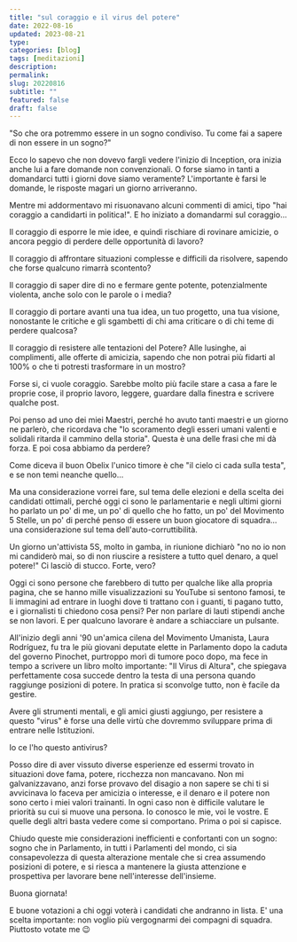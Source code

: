 ```yaml
---
title: "sul coraggio e il virus del potere"
date: 2022-08-16
updated: 2023-08-21
type: 
categories: [blog]
tags: [meditazioni]
description: 
permalink: 
slug: 20220816
subtitle: ""
featured: false
draft: false
---
```


"So che ora potremmo essere in un sogno condiviso. Tu come fai a sapere di non essere in un sogno?"

Ecco lo sapevo che non dovevo fargli vedere l'inizio di Inception, ora inizia anche lui a fare domande non convenzionali. O forse siamo in tanti a domandarci tutti i giorni dove siamo veramente? L'importante è farsi le domande, le risposte magari un giorno arriveranno.

Mentre mi addormentavo mi risuonavano alcuni commenti di amici, tipo "hai coraggio a candidarti in politica!". E ho iniziato a domandarmi sul coraggio...

Il coraggio di esporre le mie idee, e quindi rischiare di rovinare amicizie, o ancora peggio di perdere delle opportunità di lavoro?

Il coraggio di affrontare situazioni complesse e difficili da risolvere, sapendo che forse qualcuno rimarrà scontento?

Il coraggio di saper dire di no e fermare gente potente, potenzialmente violenta, anche solo con le parole o i media?

Il coraggio di portare avanti una tua idea, un tuo progetto, una tua visione, nonostante le critiche e gli sgambetti di chi ama criticare o di chi teme di perdere qualcosa?

Il coraggio di resistere alle tentazioni del Potere? Alle lusinghe, ai complimenti, alle offerte di amicizia, sapendo che non potrai più fidarti al 100% o che ti potresti trasformare in un mostro?

Forse si, ci vuole coraggio. Sarebbe molto più facile stare a casa a fare le proprie cose, il proprio lavoro, leggere, guardare dalla finestra e scrivere qualche post.

Poi penso ad uno dei miei Maestri, perché ho avuto tanti maestri e un giorno ne parlerò, che ricordava che "lo scoramento degli esseri umani valenti e solidali ritarda il cammino della storia". Questa è una delle frasi che mi dà forza. E poi cosa abbiamo da perdere?

Come diceva il buon Obelix l'unico timore è che "il cielo ci cada sulla testa", e se non temi neanche quello...

Ma una considerazione vorrei fare, sul tema delle elezioni e della scelta dei candidati ottimali, perché oggi ci sono le parlamentarie e negli ultimi giorni ho parlato un po' di me, un po' di quello che ho fatto, un po' del Movimento 5 Stelle, un po' di perché penso di essere un buon giocatore di squadra... una considerazione sul tema dell'auto-corruttibilità.

Un giorno un'attivista 5S, molto in gamba, in riunione dichiarò "no no io non mi candiderò mai, so di non riuscire a resistere a tutto quel denaro, a quel potere!"
Ci lasciò di stucco. Forte, vero?

Oggi ci sono persone che farebbero di tutto per qualche like alla propria pagina, che se hanno mille visualizzazioni su YouTube si sentono famosi, te li immagini ad entrare in luoghi dove ti trattano con i guanti, ti pagano tutto, e i giornalisti ti chiedono cosa pensi?  Per non parlare di lauti stipendi anche se non lavori. E per qualcuno lavorare è andare a schiacciare un pulsante.

All'inizio degli anni '90 un'amica cilena del Movimento Umanista, Laura Rodríguez, fu tra le più giovani deputate elette in Parlamento dopo la caduta del governo Pinochet, purtroppo morì di tumore poco dopo, ma fece in tempo a scrivere un libro molto importante: "Il Virus di Altura", che spiegava perfettamente cosa succede dentro la testa di una persona quando raggiunge posizioni di potere. In pratica si sconvolge tutto, non è facile da gestire.

Avere gli strumenti mentali, e gli amici giusti aggiungo, per resistere a questo "virus" è forse una delle virtù che dovremmo sviluppare prima di entrare nelle Istituzioni.

Io ce l'ho questo antivirus?

Posso dire di aver vissuto diverse esperienze ed essermi trovato in situazioni dove fama, potere, ricchezza non mancavano. Non mi galvanizzavano, anzi forse provavo del disagio a non sapere se chi ti si avvicinava lo faceva per amicizia o interesse, e il denaro e il potere non sono certo i miei valori trainanti.
In ogni caso non è difficile valutare le priorità su cui si muove una persona. Io conosco le mie, voi le vostre. E quelle degli altri basta vedere come si comportano. Prima o poi si capisce.

Chiudo queste mie considerazioni inefficienti e confortanti con un sogno: sogno che in Parlamento, in tutti i Parlamenti del mondo, ci sia consapevolezza di questa alterazione mentale che si crea assumendo posizioni di potere, e si riesca a mantenere la giusta attenzione e prospettiva per lavorare bene nell'interesse dell'insieme.

Buona giornata!

E buone votazioni a chi oggi voterà i candidati che andranno in lista. E' una scelta importante: non voglio più vergognarmi dei compagni di squadra. Piuttosto votate me 😉
